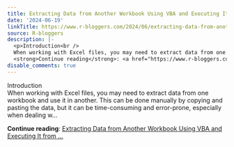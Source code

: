 ```yaml
---
title: Extracting Data from Another Workbook Using VBA and Executing It from R
date: '2024-06-19'
linkTitle: https://www.r-bloggers.com/2024/06/extracting-data-from-another-workbook-using-vba-and-executing-it-from-r/
source: R-bloggers
description: |-
  <p>Introduction<br />
  When working with Excel files, you may need to extract data from one workbook and use it in another. This can be done manually by copying and pasting the data, but it can be time-consuming and error-prone, especially when dealing w...</p>
  <strong>Continue reading</strong>: <a href="https://www.r-bloggers.com/2024/06/extracting-data-from-another-workbook-using-vba-and-executing-it-from-r/">Extracting Data from Another Workbook Using VBA and Executing It from ...
disable_comments: true
---
```

<p>Introduction<br />
When working with Excel files, you may need to extract data from one workbook and use it in another. This can be done manually by copying and pasting the data, but it can be time-consuming and error-prone, especially when dealing w...</p>
<strong>Continue reading</strong>: <a href="https://www.r-bloggers.com/2024/06/extracting-data-from-another-workbook-using-vba-and-executing-it-from-r/">Extracting Data from Another Workbook Using VBA and Executing It from ...